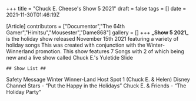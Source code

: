 +++
title = "Chuck E. Cheese's Show 5 2021"
draft = false
tags = []
date = 2021-11-30T01:46:19Z

[Article]
contributors = ["Documentor","The 64th Gamer","Himitsu","Mousester","Dame868"]
gallery = []
+++
**_Show 5 2021**_ is the holiday show released November 15th 2021 featuring a variety of holiday songs 
This was created with conjunction with the Winter-Winnerland promotion. This show features 7 Songs with 2 of which being new and a live show called Chuck E.'s Yuletide Slide

	## Show List ##
Safety Message
Winter Winner-Land Host Spot 1 (Chuck E. & Helen)
Disney Channel Stars - “Put the Happy in the Holidays”
 Chuck E. & Friends - “The Holiday Party”
